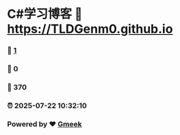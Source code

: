 # C#学习博客 :link: https://TLDGenm0.github.io 
### :page_facing_up: [1](https://TLDGenm0.github.io/tag.html) 
### :speech_balloon: 0 
### :hibiscus: 370 
### :alarm_clock: 2025-07-22 10:32:10 
### Powered by :heart: [Gmeek](https://github.com/Meekdai/Gmeek)
